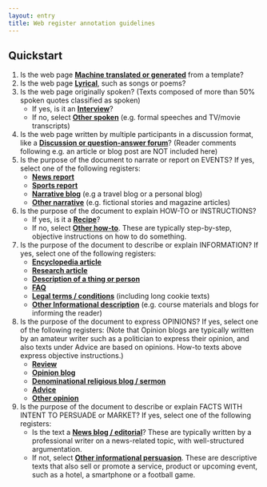 ```yaml
---
layout: entry
title: Web register annotation guidelines
---
```


## Quickstart

1. Is the web page [**Machine translated or generated**](MT) from a template?
2. Is the web page [**Lyrical**](LY), such as songs or poems?
3. Is the web page originally spoken? (Texts composed of more than 50% spoken quotes classified as spoken)
    * If yes, is it an [**Interview**](SP-it)?
    * If no, select [**Other spoken**](TODO) (e.g. formal speeches and TV/movie transcripts)
4. Is the web page written by multiple participants in a discussion format, like a [**Discussion or question-answer forum**](ID)? (Reader comments following e.g. an article or blog post are NOT included here)
5. Is the purpose of the document to narrate or report on EVENTS? If yes, select one of the following registers:
    * [**News report**](NA-ne)
    * [**Sports report**](NA-sr)
    * [**Narrative blog**](NA-nb) (e.g a travel blog or a personal blog)
    * [**Other narrative**](TODO) (e.g. fictional stories and magazine articles)
6. Is the purpose of the document to explain HOW-TO or INSTRUCTIONS?
    * If yes, is it a [**Recipe**](HI-re)?
    * If no, select [**Other how-to**](TODO). These are typically step-by-step, objective instructions on how to do something.
7. Is the purpose of the document to describe or explain INFORMATION? If yes, select one of the following registers:
    * [**Encyclopedia article**](IN-en) 
    * [**Research article**](IN-ra)
    * [**Description of a thing or person**](IN-dtp)
    * [**FAQ**](IN-fi)
    * [**Legal terms / conditions**](IN-lt) (including long cookie texts)
    * [**Other Informational description**](TODO) (e.g. course materials and blogs for informing the reader)
8. Is the purpose of the document to express OPINIONS? If yes, select one of the following registers: (Note that Opinion blogs are typically written by an amateur writer such as a politician to express their opinion, and also texts under Advice are based on opinions. How-to texts above express objective instructions.)
    * [**Review**](OP-rv)
    * [**Opinion blog**](OP-ob)
    * [**Denominational religious blog / sermon**](OP-rs)
    * [**Advice**](OP-av)
    * [**Other opinion**](TODO)
9. Is the purpose of the document to describe or explain FACTS WITH INTENT TO PERSUADE or MARKET? If yes, select one of the following registers:
    * Is the text a [**News blog / editorial**](IP-ed)? These are typically written by a professional writer on a news-related topic, with well-structured argumentation.
    * If not, select [**Other informational persuasion**](TODO). These are descriptive texts that also sell or promote a service, product or upcoming event, such as a hotel, a smartphone or a football game.
